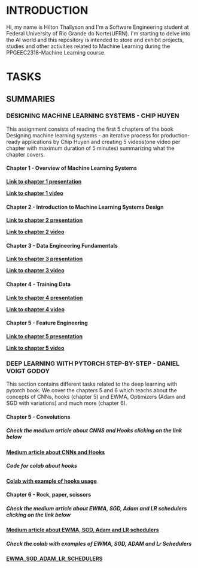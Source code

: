 # INTRODUCTION
Hi, my name is Hilton Thallyson and I'm a Software Engineering student at Federal University of Rio Grande do Norte(UFRN). I'm starting to delve into the AI world and this repository is intended to store and exhibit projects, studies and other activities related to Machine Learning during the PPGEEC2318-Machine Learning course.

# TASKS
## SUMMARIES
### DESIGNING MACHINE LEARNING SYSTEMS - CHIP HUYEN
This assignment consists of reading the first 5 chapters of the book Designing machine learning systems - an iterative process for production-ready applications by Chip Huyen and creating 5 videos(one video per chapter with maximum duration of 5 minutes) summarizing what the chapter covers.

#### Chapter 1 - Overview of Machine Learning Systems
[**Link to chapter 1 presentation**](https://docs.google.com/presentation/d/1CC7INXNItK0BmB7596DbOMGVMDnktykob3hPToU2Qrc/edit?usp=sharing)

[**Link to chapter 1 video**](https://www.loom.com/share/a45a17f7d83e4f30a06f55b9a6549c73?sid=9c7d120d-1d31-4bcf-86f1-185e1547224f)
#### Chapter 2 - Introduction to Machine Learning Systems Design
[**Link to chapter 2 presentation**](https://docs.google.com/presentation/d/17GTs0zhUX48fbcP7pYc9HJxIwsctk1oBAoa7n5aEZUs/edit?usp=sharing)

[**Link to chapter 2 video**](https://www.loom.com/share/d733c83b8b8042e0b916c6073780bf6f?sid=303c5f3e-d5c8-44c5-8b5d-591981800a43)
#### Chapter 3 - Data Engineering Fundamentals
[**Link to chapter 3 presentation**](https://docs.google.com/presentation/d/1rZbyOkVANljL0j68pcwuRXL5TTNsGpgqjw1hRfvEmWc/edit?usp=sharing)

[**Link to chapter 3 video**](https://www.loom.com/share/3ce4f80998c443948725217287b686ac?sid=faa2562d-a7c3-493b-9318-fc0372b8cd1b)
#### Chapter 4 - Training Data
[**Link to chapter 4 presentation**](https://docs.google.com/presentation/d/1HfSWPZx7qFEwhexzZFCt4Pdt39gOL76tYO7cK_xeL_s/edit?usp=sharing)

[**Link to chapter 4 video**](https://www.loom.com/share/210788ccd37e478285a6d2f2248c4942?sid=056859a2-91b9-4090-85c0-d1aa75a6dc37)
#### Chapter 5 - Feature Engineering
[**Link to chapter 5 presentation**](https://docs.google.com/presentation/d/1g73hhsCcMqP8WWoIZdLfuneCpIlxPygH4UJDv5t4DzI/edit?usp=sharing)

[**Link to chapter 5 video**](https://www.loom.com/share/8390f12f298e46c5ab30fa7f49f97fc1?sid=459ba1bd-23f7-46d9-9010-16c34955b550)

### DEEP LEARNING WITH PYTORCH STEP-BY-STEP - DANIEL VOIGT GODOY
This section contains different tasks related to the deep learning with pytorch book. We cover the chapters 5 and 6 which teachs about the concepts of CNNs, hooks (chapter 5) and EWMA, Optimizers (Adam and SGD with variations) and much more (chapter 6).

#### Chapter 5 - Convolutions
##### Check the medium article about CNNS and Hooks clicking on the link below
[ **Medium article about CNNs and Hooks**](https://medium.com/@hilton.thallyson/entendendo-cnns-e-hooks-cd237a3e85a4)

##### Code for colab about hooks
[ **Colab with example of hooks usage**](./Deep_learning_with_PyTorch/Colabs/Chapter5/ExemploHooksMedium.ipynb)

#### Chapter 6 - Rock, paper, scissors
##### Check the medium article about EWMA, SGD, Adam and LR schedulers clicking on the link below
[ **Medium article about EWMA, SGD, Adam and LR schedulers**](https://medium.com/@hilton.thallyson/ewma-sgd-adam-e-learning-rate-schedulers-1a1dabfc5f10)

##### Check the colab with examples of EWMA, SGD, ADAM and Lr Schedulers
[ **EWMA_SGD_ADAM_LR_SCHEDULERS**](./Deep_learning_with_PyTorch/Colabs/Chapter6/Ewma_SGD_ADAM_LR.ipynb)
